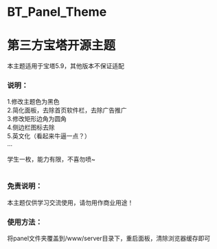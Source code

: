 # BT_Panel_Theme
# 第三方宝塔开源主题

本主题适用于宝塔5.9，其他版本不保证适配


### 说明：

1.修改主题色为黑色<br>
2.简化面板，去除首页软件栏，去除广告推广<br>
3.修改矩形边角为圆角<br>
4.侧边栏图标去除<br>
5.英文化（看起来牛逼一点？）<br>
...<br><br>
学生一枚，能力有限，不喜勿喷~<br>
<br>
### 免责说明：

本主题仅供学习交流使用，请勿用作商业用途！

### 使用方法：
将panel文件夹覆盖到/www/server目录下，重启面板，清除浏览器缓存即可


